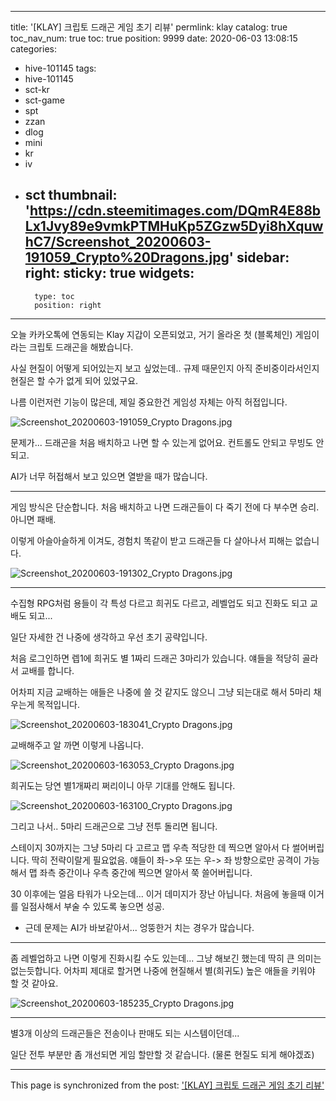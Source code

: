 
---
title: '[KLAY] 크립토 드래곤 게임 초기 리뷰'
permlink: klay
catalog: true
toc_nav_num: true
toc: true
position: 9999
date: 2020-06-03 13:08:15
categories:
- hive-101145
tags:
- hive-101145
- sct-kr
- sct-game
- spt
- zzan
- dlog
- mini
- kr
- iv
- sct
thumbnail: 'https://cdn.steemitimages.com/DQmR4E88bLx1Jvy89e9vmkPTMHuKp5ZGzw5Dyi8hXquwhC7/Screenshot_20200603-191059_Crypto%20Dragons.jpg'
sidebar:
    right:
        sticky: true
widgets:
    -
        type: toc
        position: right
---


오늘 카카오톡에 연동되는 Klay 지갑이 오픈되었고, 거기 올라온 첫 (블록체인) 게임이라는 크립토 드래곤을 해봤습니다.

사실 현질이 어떻게 되어있는지 보고 싶었는데.. 규제 때문인지 아직 준비중이라서인지 현질은 할 수가 없게 되어 있었구요.

나름 이런저런 기능이 많은데, 제일 중요한건 게임성 자체는 아직 허접입니다.

![Screenshot_20200603-191059_Crypto Dragons.jpg](https://cdn.steemitimages.com/DQmR4E88bLx1Jvy89e9vmkPTMHuKp5ZGzw5Dyi8hXquwhC7/Screenshot_20200603-191059_Crypto%20Dragons.jpg)
<br>

문제가... 드래곤을 처음 배치하고 나면 할 수 있는게 없어요. 컨트롤도 안되고 무빙도 안되고. 

AI가 너무 허접해서 보고 있으면 열받을 때가 많습니다.

---

게임 방식은 단순합니다. 처음 배치하고 나면 드래곤들이 다 죽기 전에 다 부수면 승리. 아니면 패배. 

이렇게 아슬아슬하게 이겨도, 경험치 똑같이 받고 드래곤들 다 살아나서 피해는 없습니다.


![Screenshot_20200603-191302_Crypto Dragons.jpg](https://cdn.steemitimages.com/DQmVAaifogGYSsva7ogzN4bUcqVXUjWL3Y6S3jwAg3f2yM9/Screenshot_20200603-191302_Crypto%20Dragons.jpg)
<br>

---

수집형 RPG처럼 용들이 각 특성 다르고 희귀도 다르고, 레벨업도 되고 진화도 되고 교배도 되고...

일단 자세한 건 나중에 생각하고 우선 초기 공략입니다.

처음 로그인하면 렙1에 희귀도 별 1짜리 드래곤 3마리가 있습니다. 얘들을 적당히 골라서 교배를 합니다. 

어차피 지금 교배하는 애들은 나중에 쓸 것 같지도 않으니 그냥 되는대로 해서 5마리 채우는게 목적입니다.

![Screenshot_20200603-183041_Crypto Dragons.jpg](https://cdn.steemitimages.com/DQmWVF25hYypBX4Viev51pBWrHd3bLeZHDa8nYj1LN4rFCx/Screenshot_20200603-183041_Crypto%20Dragons.jpg)
<br>

교배해주고 알 까면 이렇게 나옵니다.

![Screenshot_20200603-163053_Crypto Dragons.jpg](https://cdn.steemitimages.com/DQmcEaUjEfsn71hVDaunvprt9yHNKsKKVXFhuNoBHMKpzpo/Screenshot_20200603-163053_Crypto%20Dragons.jpg)
<br>

희귀도는 당연 별1개짜리 쩌리이니 아무 기대를 안해도 됩니다.

![Screenshot_20200603-163100_Crypto Dragons.jpg](https://cdn.steemitimages.com/DQmcreFTEYyEjUyivUhgoB4gUZ5yvMeyiNUWM5gwJNrK9Jy/Screenshot_20200603-163100_Crypto%20Dragons.jpg)
<br>

그리고 나서.. 5마리 드래곤으로 그냥 전투 돌리면 됩니다.

스테이지 30까지는 그냥 5마리 다 고르고 맵 우측 적당한 데 찍으면 알아서 다 썰어버립니다. 딱히 전략이랄게 필요없음. 얘들이 좌->우 또는 우-> 좌 방향으로만 공격이 가능해서 맵 좌측 중간이나 우측 중간에 찍으면 알아서 쭉 쓸어버립니다.

30 이후에는 얼음 타워가 나오는데... 이거 데미지가 장난 아닙니다. 처음에 놓을때 이거를 일점사해서 부술 수 있도록 놓으면 성공. 

* 근데 문제는 AI가 바보같아서... 엉뚱한거 치는 경우가 많습니다.

---

좀 레벨업하고 나면 이렇게 진화시킬 수도 있는데... 그냥 해보긴 했는데 딱히 큰 의미는 없는듯합니다. 어차피 제대로 할거면 나중에 현질해서 별(희귀도) 높은 애들을 키워야 할 것 같아요.

![Screenshot_20200603-185235_Crypto Dragons.jpg](https://cdn.steemitimages.com/DQmXDHq73Tho16a9gqXyEeVvjB7sKWv7bNYX9xoaB6J9wWa/Screenshot_20200603-185235_Crypto%20Dragons.jpg)
<br>

---

별3개 이상의 드래곤들은 전송이나 판매도 되는 시스템이던데...

일단 전투 부분만 좀 개선되면 게임 할만할 것 같습니다. (물론 현질도 되게 해야겠죠)

- - -

This page is synchronized from the post: ['[KLAY] 크립토 드래곤 게임 초기 리뷰'](https://steemit.com/@glory7/klay)
